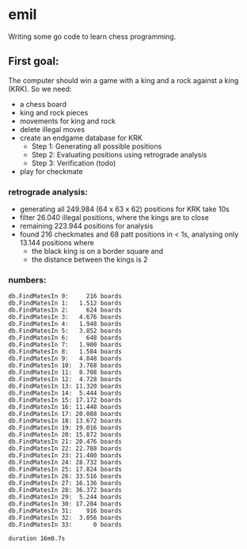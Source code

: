 # emil

Writing some go code to learn chess programming.

## First goal:

The computer should win a game with a king and a rock against a king (KRK).
So we need:
- a chess board
- king and rock pieces
- movements for king and rock
- delete illegal moves
- create an endgame database for KRK
	- Step 1: Generating all possible positions
	- Step 2: Evaluating positions using retrograde analysis
	- Step 3: Verification (todo)
- play for checkmate


### retrograde analysis:
- generating all 249.984 (64 x 63 x 62) positions for KRK take 10s
- filter 26.040 illegal positions, where the kings are to close
- remaining 223.944 positions for analysis 
- found 216 checkmates and 68 patt positions in < 1s, analysing only 13.144 positions where
	- the black king is on a border square and
	- the distance between the kings is 2


### numbers:

	db.FindMatesIn 0:     216 boards
	db.FindMatesIn 1:   1.512 boards
	db.FindMatesIn 2:     624 boards
	db.FindMatesIn 3:   4.676 boards
	db.FindMatesIn 4:   1.948 boards
	db.FindMatesIn 5:   3.852 boards
	db.FindMatesIn 6:     648 boards
	db.FindMatesIn 7:   1.900 boards
	db.FindMatesIn 8:   1.584 boards
	db.FindMatesIn 9:   4.848 boards
	db.FindMatesIn 10:  3.768 boards
	db.FindMatesIn 11:  8.708 boards
	db.FindMatesIn 12:  4.728 boards
	db.FindMatesIn 13: 11.320 boards
	db.FindMatesIn 14:  5.444 boards
	db.FindMatesIn 15: 17.172 boards
	db.FindMatesIn 16: 11.448 boards
	db.FindMatesIn 17: 20.088 boards
	db.FindMatesIn 18: 13.672 boards
	db.FindMatesIn 19: 19.016 boards
	db.FindMatesIn 20: 15.872 boards
	db.FindMatesIn 21: 20.476 boards
	db.FindMatesIn 22: 22.788 boards
	db.FindMatesIn 23: 21.480 boards
	db.FindMatesIn 24: 28.732 boards
	db.FindMatesIn 25: 17.824 boards
	db.FindMatesIn 26: 33.516 boards
	db.FindMatesIn 27: 16.136 boards
	db.FindMatesIn 28: 36.372 boards
	db.FindMatesIn 29:  5.244 boards
	db.FindMatesIn 30: 17.284 boards
	db.FindMatesIn 31:    916 boards
	db.FindMatesIn 32:  3.056 boards
	db.FindMatesIn 33:      0 boards

	duration 16m0.7s
